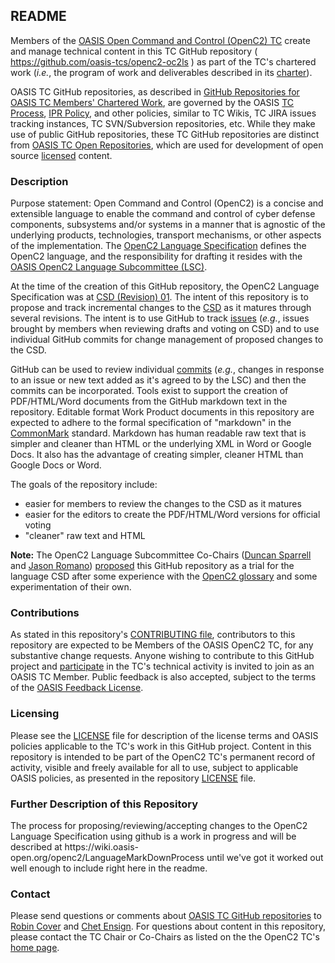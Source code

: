 <div>
<h2>README</h2>

<p>Members of the <a href="https://www.oasis-open.org/committees/openc2/">OASIS Open Command and Control (OpenC2) TC</a> create and manage technical content in this TC GitHub repository ( <a href="https://github.com/oasis-tcs/openc2-oc2ls">https://github.com/oasis-tcs/openc2-oc2ls</a> ) as part of the TC's chartered work (<i>i.e.</i>, the program of work and deliverables described in its <a href="https://www.oasis-open.org/committees/openc2/charter.php">charter</a>).</p>

<p>OASIS TC GitHub repositories, as described in <a href="https://www.oasis-open.org/resources/tcadmin/github-repositories-for-oasis-tc-members-chartered-work">GitHub Repositories for OASIS TC Members' Chartered Work</a>, are governed by the OASIS <a href="https://www.oasis-open.org/policies-guidelines/tc-process">TC Process</a>, <a href="https://www.oasis-open.org/policies-guidelines/ipr">IPR Policy</a>, and other policies, similar to TC Wikis, TC JIRA issues tracking instances, TC SVN/Subversion repositories, etc.  While they make use of public GitHub repositories, these TC GitHub repositories are distinct from <a href="https://www.oasis-open.org/resources/open-repositories">OASIS TC Open Repositories</a>, which are used for development of open source <a href="https://www.oasis-open.org/resources/open-repositories/licenses">licensed</a> content.</p>
</div>

<div>
<h3>Description</h3>

<p>Purpose statement: Open Command and Control (OpenC2) is a concise and extensible language to enable the command and control of cyber defense components, subsystems and/or systems in a manner that is agnostic of the underlying products, technologies, transport mechanisms, or other aspects of the implementation. The <a href="http://docs.oasis-open.org/openc2/oc2ls/">OpenC2 Language Specification</a> defines the OpenC2 language, and the responsibility for drafting it resides with the <a href="https://www.oasis-open.org/committees/tc_home.php?wg_abbrev=openc2-lang">OASIS OpenC2 Language Subcommittee (LSC)</a>.</p>

<p>At the time of the creation of this GitHub repository, the OpenC2 Language Specification was at <a href="http://docs.oasis-open.org/openc2/oc2ls/v1.0/csd01/">CSD (Revision) 01</a>. The intent of this repository is to propose and track incremental changes to the <a href="https://www.oasis-open.org/policies-guidelines/oasis-defined-terms-2017-05-26#dCommitteeDraft">CSD</a> as it matures through several revisions.  The intent is to use GitHub to track <a href="https://github.com/oasis-tcs/openc2-oc2ls/issues">issues</a> (<i>e.g.</i>, issues brought by members when reviewing drafts and voting on CSD) and to use individual GitHub commits for change management of proposed changes to the CSD.</p>

<p>GitHub can be used to review individual <a href="https://github.com/oasis-tcs/openc2-oc2ls/commits/master">commits</a> (<i>e.g.</i>, changes in response to an issue or new text added as it's agreed to by the LSC) and then the commits can be incorporated. Tools exist to support the creation of PDF/HTML/Word documents from the GitHub markdown text in the repository. Editable format Work Product documents in this repository are expected to adhere to the formal specification of "markdown" in the <a href="http://spec.commonmark.org/">CommonMark</a> standard.  Markdown has human readable raw text that is simpler and cleaner than HTML or the underlying XML in Word or Google Docs. It also has the advantage of creating simpler, cleaner HTML than Google Docs or Word.</p>

<p>The goals of the repository include:</p>

<ul>

<li>easier for members to review the changes to the CSD as it matures</li>
<li>easier for the editors to create the PDF/HTML/Word versions for official voting</li>
<li>"cleaner" raw text and HTML</li>
</ul>

<p><b>Note:</b> The OpenC2 Language Subcommittee Co-Chairs (<a href="mailto:duncan@sfractal.com">Duncan Sparrell</a> and <a href="mailto:jdroman@nsa.gov">Jason Romano</a>) <a href="https://issues.oasis-open.org/browse/TCADMIN-2823">proposed</a> this GitHub repository as a trial for the language CSD after some experience with the <a href="https://github.com/oasis-tcs/openc2-glossary">OpenC2 glossary</a> and some experimentation of their own.</p>

</div>

<div>
<h3>Contributions</h3>
<p>As stated in this repository's <a href="https://github.com/oasis-tcs/openc2-oc2ls/blob/master/CONTRIBUTING.md">CONTRIBUTING file</a>, contributors to this repository are expected to be Members of the OASIS OpenC2 TC, for any substantive change requests.  Anyone wishing to contribute to this GitHub project and <a href="https://www.oasis-open.org/join/participation-instructions">participate</a> in the TC's technical activity is invited to join as an OASIS TC Member.  Public feedback is also accepted, subject to the terms of the <a href="https://www.oasis-open.org/policies-guidelines/ipr#appendixa">OASIS Feedback License</a>.</p>
</div>



<div>
<h3>Licensing</h3>
<p>Please see the <a href="https://github.com/oasis-tcs/openc2-oc2ls/blob/master/LICENSE.md">LICENSE</a> file for description of the license terms and OASIS policies applicable to the TC's work in this GitHub project. Content in this repository is intended to be part of the OpenC2 TC's permanent record of activity, visible and freely available for all to use, subject to applicable OASIS policies, as presented in the repository <a href="https://github.com/oasis-tcs/openc2-oc2ls/blob/master/LICENSE.md">LICENSE</a> file.</p>
</div>

<div>
<h3>Further Description of this Repository</h3>

<p>
The process for proposing/reviewing/accepting changes to the OpenC2 Language Specification using github is a work in progress and will be described at https://wiki.oasis-open.org/openc2/LanguageMarkDownProcess until we've got it worked out well enough to include right here in the readme.
</p>
</div>

<div>

<h3>Contact</h3>
<p>Please send questions or comments about <a href="https://www.oasis-open.org/resources/tcadmin/github-repositories-for-oasis-tc-members-chartered-work">OASIS TC GitHub repositories</a> to <a href="mailto:robin@oasis-open.org">Robin Cover</a> and <a href="mailto:chet.ensign@oasis-open.org">Chet Ensign</a>.  For questions about content in this repository, please contact the TC Chair or Co-Chairs as listed on the the OpenC2 TC's <a href="https://www.oasis-open.org/committees/openc2/">home page</a>.</p>
</div>
